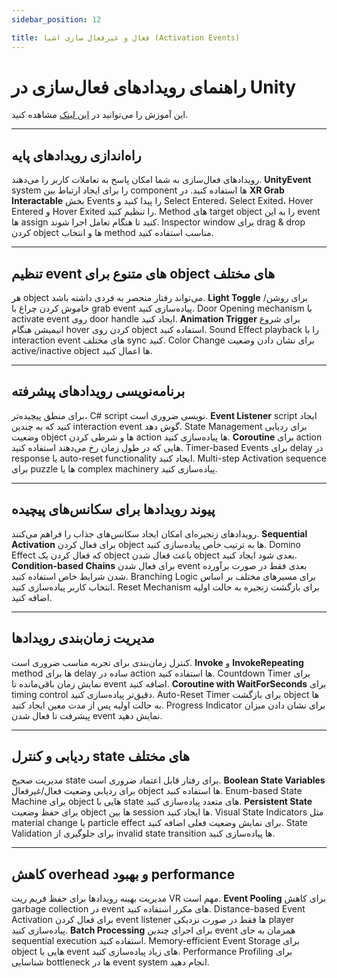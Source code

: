 ```yaml
---
sidebar_position: 12

title: فعال و غیرفعال سازی اشیا (Activation Events)
---
```


# راهنمای رویدادهای فعال‌سازی در Unity

این آموزش را می‌توانید در [این لینک](https://learn.unity.com/pathway/vr-development/unit/events-and-interactions/tutorial/2-2-activation-events?version=2022.3) مشاهده کنید.

---

## راه‌اندازی رویدادهای پایه

رویدادهای فعال‌سازی به شما امکان پاسخ به تعاملات کاربر را می‌دهند. **UnityEvent** system را برای ایجاد ارتباط بین component ها استفاده کنید. در **XR Grab Interactable** بخش Events را پیدا کنید و Select Entered، Select Exited، Hover Entered و Hover Exited را تنظیم کنید. Method های target object را به این event ها assign کنید تا هنگام تعامل اجرا شوند. Inspector window برای drag & drop کردن object ها و انتخاب method مناسب استفاده کنید.

---

## تنظیم event های متنوع برای object های مختلف

هر object می‌تواند رفتار منحصر به فردی داشته باشد. **Light Toggle** برای روشن/خاموش کردن چراغ با grab event پیاده‌سازی کنید. Door Opening mechanism با activate event روی door handle ایجاد کنید. **Animation Trigger** برای شروع انیمیشن هنگام hover کردن روی object استفاده کنید. Sound Effect playback را با interaction event های مختلف sync کنید. Color Change برای نشان دادن وضعیت active/inactive object ها اعمال کنید.

---

## برنامه‌نویسی رویدادهای پیشرفته

برای منطق پیچیده‌تر، C# script نویسی ضروری است. **Event Listener** script ایجاد کنید که به چندین interaction event گوش دهد. State Management برای ردیابی وضعیت object ها و شرطی کردن action ها پیاده‌سازی کنید. **Coroutine** برای action هایی که در طول زمان رخ می‌دهند استفاده کنید. Timer-based Events برای delay در response یا auto-reset functionality ایجاد کنید. Multi-step Activation sequence برای puzzle ها یا complex machinery پیاده‌سازی کنید.

---

## پیوند رویدادها برای سکانس‌های پیچیده

رویدادهای زنجیره‌ای امکان ایجاد سکانس‌های جذاب را فراهم می‌کنند. **Sequential Activation** برای فعال کردن object ها به ترتیب خاص پیاده‌سازی کنید. Domino Effect که فعال کردن یک object باعث فعال شدن object بعدی شود ایجاد کنید. **Condition-based Chains** برای فعال شدن event بعدی فقط در صورت برآورده شدن شرایط خاص استفاده کنید. Branching Logic برای مسیرهای مختلف بر اساس انتخاب کاربر پیاده‌سازی کنید. Reset Mechanism برای بازگشت زنجیره به حالت اولیه اضافه کنید.

---

## مدیریت زمان‌بندی رویدادها

کنترل زمان‌بندی برای تجربه مناسب ضروری است. **Invoke** و **InvokeRepeating** method ها برای delay ساده در action ها استفاده کنید. Countdown Timer برای نمایش زمان باقی‌مانده تا event اضافه کنید. **Coroutine with WaitForSeconds** برای timing control دقیق‌تر پیاده‌سازی کنید. Auto-Reset Timer برای بازگشت object ها به حالت اولیه پس از مدت معین ایجاد کنید. Progress Indicator برای نشان دادن میزان پیشرفت تا فعال شدن event نمایش دهید.

---

## ردیابی و کنترل state های مختلف

مدیریت صحیح state برای رفتار قابل اعتماد ضروری است. **Boolean State Variables** برای ردیابی وضعیت فعال/غیرفعال object ها استفاده کنید. Enum-based State Machine برای object هایی با state های متعدد پیاده‌سازی کنید. **Persistent State** برای حفظ وضعیت object ها بین session ها ایجاد کنید. Visual State Indicators مثل material change یا particle effect برای نمایش وضعیت فعلی اضافه کنید. State Validation برای جلوگیری از invalid state transition ها پیاده‌سازی کنید.

---

## کاهش overhead و بهبود performance

مدیریت بهینه رویدادها برای حفظ فریم ریت VR مهم است. **Event Pooling** برای کاهش garbage collection در event های مکرر استفاده کنید. Distance-based Event Activation برای فعال کردن event listener ها فقط در صورت نزدیکی player پیاده‌سازی کنید. **Batch Processing** برای اجرای چندین event همزمان به جای sequential execution استفاده کنید. Memory-efficient Event Storage برای object هایی با event های زیاد پیاده‌سازی کنید. Performance Profiling برای شناسایی bottleneck ها در event system انجام دهید.
